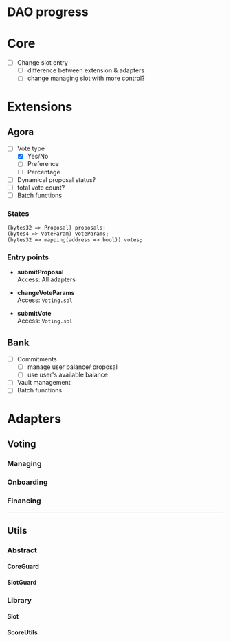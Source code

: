 # DAO progress

# Core
- [ ] Change slot entry
  - [ ] difference between extension & adapters
  - [ ] change managing slot with more control?

# Extensions
## Agora
- [ ] Vote type
  - [x] Yes/No
  - [ ] Preference
  - [ ] Percentage
- [ ] Dynamical proposal status?
- [ ] total vote count?
- [ ] Batch functions
### States
`(bytes32 => Proposal) proposals;`  
`(bytes4 => VoteParam) voteParams;`  
`(bytes32 => mapping(address => bool)) votes;`  
### Entry points
- **submitProposal**  
Access: All adapters  

- **changeVoteParams**  
Access: `Voting.sol`

- **submitVote**  
Access: `Voting.sol`



## Bank
- [ ] Commitments
  - [ ] manage user balance/ proposal
  - [ ] use user's available balance
- [ ] Vault management
- [ ] Batch functions

# Adapters
## Voting

### Managing
### Onboarding
### Financing

---
## Utils
### Abstract
#### CoreGuard
#### SlotGuard
### Library
#### Slot
#### ScoreUtils 